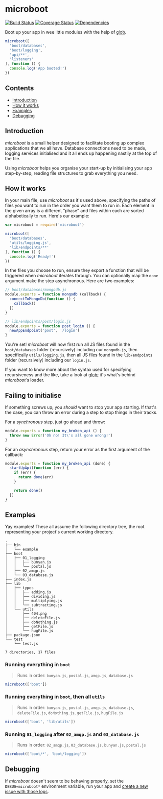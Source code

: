 # microboot

[![Build Status](https://api.travis-ci.org/jpwilliams/microboot.svg)](https://travis-ci.org/jpwilliams/microboot) [![Coverage Status](https://coveralls.io/repos/github/jpwilliams/microboot/badge.svg?branch=master)](https://coveralls.io/github/jpwilliams/microboot?branch=master) [![Dependencies](https://img.shields.io/david/jpwilliams/microboot.svg)]()

Boot up your app in wee little modules with the help of [glob](https://github.com/isaacs/node-glob).

``` js
microboot([
  'boot/databases',
  'boot/logging',
  'api/**',
  'listeners'
], function () {
  console.log('App booted!')
})
```

## Contents

* [Introduction](#introduction)
* [How it works](#how-it-works)
* [Examples](#examples)
* [Debugging](#debugging)

## Introduction

_microboot_ is a small helper designed to facilitate booting up complex applications that we all have. Database connections need to be made, logging services initialised and it all ends up happening nastily at the top of the file.

Using _microboot_ helps you organise your start-up by initialising your app step-by-step, reading file structures to grab everything you need.

## How it works

In your main file, use _microboot_ as it's used above, specifying the paths of files you want to run in the order you want them to run in. Each element in the given array is a different "phase" and files within each are sorted alphabetically to run. Here's our example:

``` js
var microboot = require('microboot')

microboot([
  'boot/databases',
  'utils/logging.js',
  'lib/endpoints/**'
], function () {
  console.log('Ready!')
})
```

In the files you choose to run, ensure they export a function that will be triggered when _microboot_ iterates through. You can optionally map the `done` argument make the step asynchronous. Here are two examples:

``` js
// boot/databases/mongodb.js
module.exports = function mongodb (callback) {
  connectToMongoDb(function () {
    callback()
  })
}
```

``` js
// lib/endpoints/post/login.js
module.exports = function post_login () {
  newAppEndpoint('post', '/login')
}
```

You're set! _microboot_ will now first run all JS files found in the `boot/databases` folder (recursively) including our `mongodb.js`, then specifically `utils/logging.js`, then all JS files found in the `lib/endpoints` folder (recursively) including our `login.js`.

If you want to know more about the syntax used for specifying recursiveness and the like, take a look at [glob](https://github.com/isaacs/node-glob); it's what's behind _microboot_'s loader.

## Failing to initialise

If something screws up, you _should_ want to stop your app starting. If that's the case, you can throw an error during a step to stop things in their tracks.

For a _synchronous_ step, just go ahead and throw:

``` js
module.exports = function my_broken_api () {
  throw new Error('Oh no! It\'s all gone wrong!')
}
```

For an _asynchronous_ step, return your error as the first argument of the callback:

``` js
module.exports = function my_broken_api (done) {
  startUpApi(function (err) {
    if (err) {
      return done(err)
    }

    return done()
  })
}
```

## Examples

Yay examples! These all assume the following directory tree, the root representing your project's current working directory.

```
.
├── bin
│   └── example
├── boot
│   ├── 01_logging
│   │   ├── bunyan.js
│   │   └── postal.js
│   ├── 02_amqp.js
│   └── 03_database.js
├── index.js
├── lib
│   ├── types
│   │   ├── adding.js
│   │   ├── dividing.js
│   │   ├── multiplying.js
│   │   └── subtracting.js
│   └── utils
│       ├── 404.png
│       ├── deleteFile.js
│       ├── doNothing.js
│       ├── getFile.js
│       └── hugFile.js
├── package.json
└── test
    └── test.js

7 directories, 17 files
```

### Running everything in `boot`
> Runs in order: `bunyan.js`, `postal.js`, `amqp.js`, `database.js`

``` js
microboot(['boot'])
```

### Running everything in `boot`, then all `utils`
> Runs in order: `bunyan.js`, `postal.js`, `amqp.js`, `database.js`, `deleteFile.js`, `doNothing.js`, `getFile.js`, `hugFile.js`

``` js
microboot(['boot', 'lib/utils'])
```

### Running `01_logging` after `02_amqp.js` and `03_database.js`
> Runs in order: `02_amqp.js`, `03_database.js`, `bunyan.js`, `postal.js`

``` js
microboot(['boot/*', 'boot/logging'])
```

## Debugging

If _microboot_ doesn't seem to be behaving properly, set the `DEBUG=microboot*` environment variable, run your app and [create a new issue with those logs](https://github.com/jpwilliams/microboot/issues/new).
